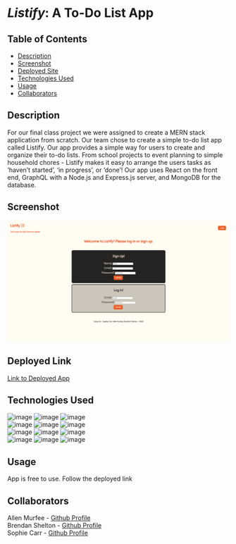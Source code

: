 # ***Listify***: A To-Do List App

  ## Table of Contents
  - [Description](#description)
  - [Screenshot](#screenshot)
  - [Deployed Site](#deployed-link)
  - [Technologies Used](#technologies-used)
  - [Usage](#usage)
  - [Collaborators](#collaborators)

  ## Description
  For our final class project we were assigned to create a MERN stack application from scratch. Our team chose to create a simple to-do list app called Listify. Our app provides a simple way for users to create and organize their to-do lists. From school projects to event planning to simple household chores - Listify makes it easy to arrange the users tasks as ‘haven’t started’, ‘in progress’, or ‘done’! Our app uses React on the front end, GraphQL with a Node.js and Express.js server, and MongoDB for the database.

  ## Screenshot
  <img src="./client/images/screenshot.png" width=700px>

  ## Deployed Link
  <a href="https://young-island-68053.herokuapp.com/">Link to Deployed App</a>
  
  ## Technologies Used
  ![image](https://img.shields.io/badge/Apollo%20GraphQL-311C87?&style=for-the-badge&logo=Apollo%20GraphQL&logoColor=white)
  ![image](https://img.shields.io/badge/Express.js-000000?style=for-the-badge&logo=express&logoColor=white)
  ![image](https://img.shields.io/badge/Font_Awesome-339AF0?style=for-the-badge&logo=fontawesome&logoColor=white)</br>
  ![image](https://img.shields.io/badge/GraphQl-E10098?style=for-the-badge&logo=graphql&logoColor=white)
  ![image](https://img.shields.io/badge/JWT-000000?style=for-the-badge&logo=JSON%20web%20tokens&logoColor=white)
  ![image](https://img.shields.io/badge/Node.js-339933?style=for-the-badge&logo=nodedotjs&logoColor=white)</br>
  ![image](https://img.shields.io/badge/React-20232A?style=for-the-badge&logo=react&logoColor=61DAFB)
  ![image](https://img.shields.io/badge/JavaScript-323330?style=for-the-badge&logo=javascript&logoColor=F7DF1E)
  ![image](https://img.shields.io/badge/HTML5-E34F26?style=for-the-badge&logo=html5&logoColor=white)</br>
  ![image](https://img.shields.io/badge/CSS3-1572B6?style=for-the-badge&logo=css3&logoColor=white)
  ![image](https://img.shields.io/badge/MongoDB-4EA94B?style=for-the-badge&logo=mongodb&logoColor=white)
  ![image](https://img.shields.io/badge/Heroku-430098?style=for-the-badge&logo=heroku&logoColor=white)

  ## Usage
  App is free to use. Follow the deployed link
  
  ## Collaborators
  Allen Murfee - <a href="https://github.com/allenmurfee">Github Profile</a></br>
  Brendan Shelton - <a href="https://github.com/BrendanShelton">Github Profile</a></br>
  Sophie Carr - <a href="https://github.com/pinkywiththebrain">Github Profile</a>